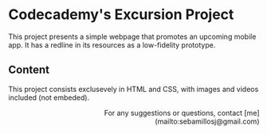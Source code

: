# Codecademy's Excursion Project

This project presents a simple webpage that promotes an upcoming mobile app.
It has a redline in its resources as a low-fidelity prototype.

## Content

This project consists exclusevely in HTML and CSS, with images and videos included (not embeded).

<p style="text-align: right">For any suggestions or questions, contact [me](mailto:sebamillosj@gmail.com)</p>
